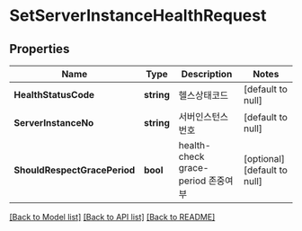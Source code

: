 # SetServerInstanceHealthRequest

## Properties
Name | Type | Description | Notes
------------ | ------------- | ------------- | -------------
**HealthStatusCode** | **string** | 헬스상태코드 | [default to null]
**ServerInstanceNo** | **string** | 서버인스턴스번호 | [default to null]
**ShouldRespectGracePeriod** | **bool** | health-check grace-period 존중여부 | [optional] [default to null]

[[Back to Model list]](../README.md#documentation-for-models) [[Back to API list]](../README.md#documentation-for-api-endpoints) [[Back to README]](../README.md)


